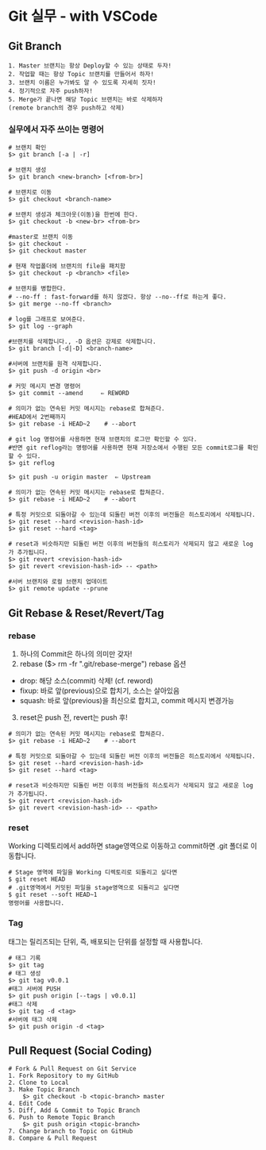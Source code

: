 # Git 실무 - with VSCode
## Git Branch 
    1. Master 브랜치는 항상 Deploy할 수 있는 상태로 두자!
    2. 작업할 때는 항상 Topic 브랜치를 만들어서 하자!
    3. 브랜치 이름은 누가봐도 알 수 있도록 자세히 짓자!
    4. 정기적으로 자주 push하자!
    5. Merge가 끝나면 해당 Topic 브랜치는 바로 삭제하자
    (remote branch의 경우 push하고 삭제)
    
    
### 실무에서 자주 쓰이는 명령어
```
# 브랜치 확인
$> git branch [-a | -r]

# 브랜치 생성
$> git branch <new-branch> [<from-br>]

# 브랜치로 이동
$> git checkout <branch-name>

# 브랜치 생성과 체크아웃(이동)을 한번에 한다.
$> git checkout -b <new-br> <from-br>

#master로 브랜치 이동
$> git checkout -
$> git checkout master

# 현재 작업폴더에 브랜치의 file을 패치함
$> git checkout -p <branch> <file>

# 브랜치를 병합한다.
# --no-ff : fast-forward를 하지 않겠다. 항상 --no--ff로 하는게 좋다.
$> git merge --no-ff <branch>

# log를 그래프로 보여준다.
$> git log --graph

#브랜치를 삭제합니다., -D 옵션은 강제로 삭제합니다.
$> git branch [-d|-D] <branch-name>

#서버에 브랜치를 원격 삭제합니다.
$> git push -d origin <br>

# 커밋 메시지 변경 명령어
$> git commit --amend     ⇐ REWORD

# 의미가 없는 연속된 커밋 메시지는 rebase로 합쳐준다. 
#HEAD에서 2번째까지 
$> git rebase -i HEAD~2    # --abort

# git log 명렁어를 사용하면 현재 브랜치의 로그만 확인할 수 있다. 
#반면 git reflog라는 명령어를 사용하면 현재 저장소에서 수행된 모든 commit로그를 확인할 수 있다.
$> git reflog

$> git push -u origin master  ⇐ Upstream

# 의미가 없는 연속된 커밋 메시지는 rebase로 합쳐준다. 
$> git rebase -i HEAD~2    # --abort

# 특정 커밋으로 되돌아갈 수 있는데 되돌린 버전 이후의 버전들은 히스토리에서 삭제됩니다.
$> git reset --hard <revision-hash-id>
$> git reset --hard <tag>

# reset과 비슷하지만 되돌린 버전 이후의 버전들의 히스토리가 삭제되지 않고 새로운 log가 추가됩니다.
$> git revert <revision-hash-id>
$> git revert <revision-hash-id> -- <path>

#서버 브랜치와 로컬 브랜치 업데이트
$> git remote update --prune

```

## Git Rebase & Reset/Revert/Tag
### rebase
1. 하나의 Commit은 하나의 의미만 갖자!
2. rebase  ($> rm -fr ".git/rebase-merge")
rebase 옵션
-  drop: 해당 소스(commit) 삭제!  (cf. reword)
-  fixup: 바로 앞(previous)으로 합치기, 소스는 살아있음
-  squash: 바로 앞(previous)을 최신으로 합치고,  commit 메시지 변경가능
3. reset은 push 전, revert는 push 후!
```
# 의미가 없는 연속된 커밋 메시지는 rebase로 합쳐준다. 
$> git rebase -i HEAD~2    # --abort

# 특정 커밋으로 되돌아갈 수 있는데 되돌린 버전 이후의 버전들은 히스토리에서 삭제됩니다.
$> git reset --hard <revision-hash-id>
$> git reset --hard <tag>

# reset과 비슷하지만 되돌린 버전 이후의 버전들의 히스토리가 삭제되지 않고 새로운 log가 추가됩니다.
$> git revert <revision-hash-id>
$> git revert <revision-hash-id> -- <path>

```
### reset
Working 디렉토리에서 add하면 stage영역으로 이동하고 commit하면 .git 폴더로 이동합니다.
```
# Stage 영역에 파일을 Working 디렉토리로 되돌리고 싶다면
$ git reset HEAD
# .git영역에서 커밋된 파일을 stage영역으로 되돌리고 싶다면 
$ git reset --soft HEAD~1
명령어를 사용합니다.
```
### Tag
태그는 릴리즈되는 단위, 즉, 배포되는 단위를 설정할 때 사용합니다.
```
# 태그 기록
$> git tag
# 태그 생성
$> git tag v0.0.1
#태그 서버에 PUSH
$> git push origin [--tags | v0.0.1]
#태그 삭제
$> git tag -d <tag>
#서버에 태그 삭제
$> git push origin -d <tag>
```
## Pull Request  (Social Coding)

```
# Fork & Pull Request on Git Service
1. Fork Repository to my GitHub
2. Clone to Local
3. Make Topic Branch
    $> git checkout -b <topic-branch> master
4. Edit Code
5. Diff, Add & Commit to Topic Branch
6. Push to Remote Topic Branch
    $> git push origin <topic-branch>
7. Change branch to Topic on GitHub
8. Compare & Pull Request

```